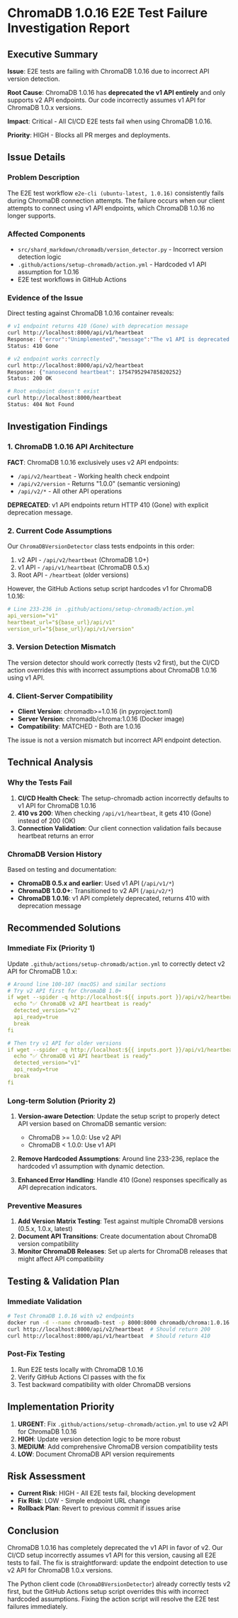 # ChromaDB 1.0.16 E2E Test Failure Investigation Report

## Executive Summary

**Issue**: E2E tests are failing with ChromaDB 1.0.16 due to incorrect API version detection.

**Root Cause**: ChromaDB 1.0.16 has **deprecated the v1 API entirely** and only supports v2 API endpoints. Our code incorrectly assumes v1 API for ChromaDB 1.0.x versions.

**Impact**: Critical - All CI/CD E2E tests fail when using ChromaDB 1.0.16.

**Priority**: HIGH - Blocks all PR merges and deployments.

## Issue Details

### Problem Description
The E2E test workflow `e2e-cli (ubuntu-latest, 1.0.16)` consistently fails during ChromaDB connection attempts. The failure occurs when our client attempts to connect using v1 API endpoints, which ChromaDB 1.0.16 no longer supports.

### Affected Components
- `src/shard_markdown/chromadb/version_detector.py` - Incorrect version detection logic
- `.github/actions/setup-chromadb/action.yml` - Hardcoded v1 API assumption for 1.0.16
- E2E test workflows in GitHub Actions

### Evidence of the Issue
Direct testing against ChromaDB 1.0.16 container reveals:

```bash
# v1 endpoint returns 410 (Gone) with deprecation message
curl http://localhost:8000/api/v1/heartbeat
Response: {"error":"Unimplemented","message":"The v1 API is deprecated. Please use /v2 apis"}
Status: 410 Gone

# v2 endpoint works correctly
curl http://localhost:8000/api/v2/heartbeat
Response: {"nanosecond heartbeat": 1754795294785820252}
Status: 200 OK

# Root endpoint doesn't exist
curl http://localhost:8000/heartbeat
Status: 404 Not Found
```

## Investigation Findings

### 1. ChromaDB 1.0.16 API Architecture

**FACT**: ChromaDB 1.0.16 exclusively uses v2 API endpoints:
- `/api/v2/heartbeat` - Working health check endpoint
- `/api/v2/version` - Returns "1.0.0" (semantic versioning)
- `/api/v2/*` - All other API operations

**DEPRECATED**: v1 API endpoints return HTTP 410 (Gone) with explicit deprecation message.

### 2. Current Code Assumptions

Our `ChromaDBVersionDetector` class tests endpoints in this order:
1. v2 API - `/api/v2/heartbeat` (ChromaDB 1.0+)
2. v1 API - `/api/v1/heartbeat` (ChromaDB 0.5.x)
3. Root API - `/heartbeat` (older versions)

However, the GitHub Actions setup script hardcodes v1 for ChromaDB 1.0.16:

```yaml
# Line 233-236 in .github/actions/setup-chromadb/action.yml
api_version="v1"
heartbeat_url="${base_url}/api/v1"
version_url="${base_url}/api/v1/version"
```

### 3. Version Detection Mismatch

The version detector should work correctly (tests v2 first), but the CI/CD action overrides this with incorrect assumptions about ChromaDB 1.0.16 using v1 API.

### 4. Client-Server Compatibility

- **Client Version**: chromadb>=1.0.16 (in pyproject.toml)
- **Server Version**: chromadb/chroma:1.0.16 (Docker image)
- **Compatibility**: MATCHED - Both are 1.0.16

The issue is not a version mismatch but incorrect API endpoint detection.

## Technical Analysis

### Why the Tests Fail

1. **CI/CD Health Check**: The setup-chromadb action incorrectly defaults to v1 API for ChromaDB 1.0.16
2. **410 vs 200**: When checking `/api/v1/heartbeat`, it gets 410 (Gone) instead of 200 (OK)
3. **Connection Validation**: Our client connection validation fails because heartbeat returns an error

### ChromaDB Version History

Based on testing and documentation:
- **ChromaDB 0.5.x and earlier**: Used v1 API (`/api/v1/*`)
- **ChromaDB 1.0.0+**: Transitioned to v2 API (`/api/v2/*`)
- **ChromaDB 1.0.16**: v1 API completely deprecated, returns 410 with deprecation message

## Recommended Solutions

### Immediate Fix (Priority 1)

Update `.github/actions/setup-chromadb/action.yml` to correctly detect v2 API for ChromaDB 1.0.x:

```yaml
# Around line 100-107 (macOS) and similar sections
# Try v2 API first for ChromaDB 1.0+
if wget --spider -q http://localhost:${{ inputs.port }}/api/v2/heartbeat 2>/dev/null; then
  echo "✅ ChromaDB v2 API heartbeat is ready"
  detected_version="v2"
  api_ready=true
  break
fi

# Then try v1 API for older versions
if wget --spider -q http://localhost:${{ inputs.port }}/api/v1/heartbeat 2>/dev/null; then
  echo "✅ ChromaDB v1 API heartbeat is ready"
  detected_version="v1"
  api_ready=true
  break
fi
```

### Long-term Solution (Priority 2)

1. **Version-aware Detection**: Update the setup script to properly detect API version based on ChromaDB semantic version:
   - ChromaDB >= 1.0.0: Use v2 API
   - ChromaDB < 1.0.0: Use v1 API

2. **Remove Hardcoded Assumptions**: Around line 233-236, replace the hardcoded v1 assumption with dynamic detection.

3. **Enhanced Error Handling**: Handle 410 (Gone) responses specifically as API deprecation indicators.

### Preventive Measures

1. **Add Version Matrix Testing**: Test against multiple ChromaDB versions (0.5.x, 1.0.x, latest)
2. **Document API Transitions**: Create documentation about ChromaDB version compatibility
3. **Monitor ChromaDB Releases**: Set up alerts for ChromaDB releases that might affect API compatibility

## Testing & Validation Plan

### Immediate Validation

```bash
# Test ChromaDB 1.0.16 with v2 endpoints
docker run -d --name chromadb-test -p 8000:8000 chromadb/chroma:1.0.16
curl http://localhost:8000/api/v2/heartbeat  # Should return 200
curl http://localhost:8000/api/v1/heartbeat  # Should return 410
```

### Post-Fix Testing

1. Run E2E tests locally with ChromaDB 1.0.16
2. Verify GitHub Actions CI passes with the fix
3. Test backward compatibility with older ChromaDB versions

## Implementation Priority

1. **URGENT**: Fix `.github/actions/setup-chromadb/action.yml` to use v2 API for ChromaDB 1.0.16
2. **HIGH**: Update version detection logic to be more robust
3. **MEDIUM**: Add comprehensive ChromaDB version compatibility tests
4. **LOW**: Document ChromaDB API version requirements

## Risk Assessment

- **Current Risk**: HIGH - All E2E tests fail, blocking development
- **Fix Risk**: LOW - Simple endpoint URL change
- **Rollback Plan**: Revert to previous commit if issues arise

## Conclusion

ChromaDB 1.0.16 has completely deprecated the v1 API in favor of v2. Our CI/CD setup incorrectly assumes v1 API for this version, causing all E2E tests to fail. The fix is straightforward: update the endpoint detection to use v2 API for ChromaDB 1.0.x versions.

The Python client code (`ChromaDBVersionDetector`) already correctly tests v2 first, but the GitHub Actions setup script overrides this with incorrect hardcoded assumptions. Fixing the action script will resolve the E2E test failures immediately.
